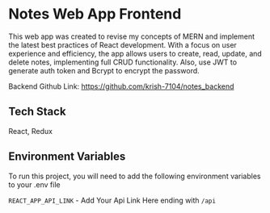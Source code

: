 
# Notes Web App Frontend

This web app was created to revise my concepts of MERN and implement the latest best practices of React development. With a focus on user experience and efficiency, the app allows users to create, read, update, and delete notes, implementing full CRUD functionality. Also, use JWT to generate auth token and Bcrypt to encrypt the password.

Backend Github Link: https://github.com/krish-7104/notes_backend

## Tech Stack

React, Redux

## Environment Variables

To run this project, you will need to add the following environment variables to your .env file

`REACT_APP_API_LINK` -  Add Your Api Link Here ending with `/api`







